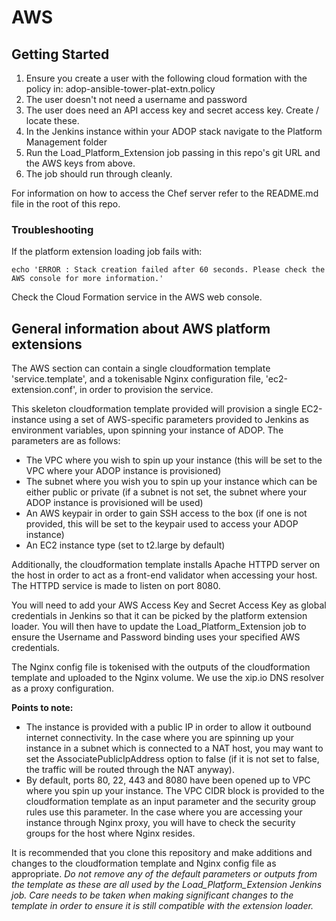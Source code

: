 # AWS


## Getting Started

1. Ensure you create a user with the following cloud formation with the policy in: adop-ansible-tower-plat-extn.policy
2. The user doesn't not need a username and password
3. The user does need an API access key and secret access key.  Create / locate these.
4. In the Jenkins instance within your ADOP stack navigate to the Platform Management folder
5. Run the Load\_Platform\_Extension job passing in this repo's git URL and the AWS keys from above.
6. The job should run through cleanly.

For information on how to access the Chef server refer to the README.md file in the root of this repo.

### Troubleshooting
If the platform extension loading job fails with:
```
echo 'ERROR : Stack creation failed after 60 seconds. Please check the AWS console for more information.'
```
Check the Cloud Formation service in the AWS web console.  


## General information about AWS platform extensions
The AWS section can contain a single cloudformation template 'service.template', and a tokenisable Nginx configuration file, 'ec2-extension.conf', in order to provision the service.

This skeleton cloudformation template provided will provision a single EC2-instance using a set of AWS-specific parameters provided to Jenkins as environment variables, upon spinning your instance of ADOP. The parameters are as follows:

 * The VPC where you wish to spin up your instance (this will be set to the VPC where your ADOP instance is provisioned)
 * The subnet where you wish you to spin up your instance which can be either public or private (if a subnet is not set, the subnet where your ADOP instance is provisioned will be used)
 * An AWS keypair in order to gain SSH access to the box (if one is not provided, this will be set to the keypair used to access your ADOP instance)
 * An EC2 instance type (set to t2.large by default)

Additionally, the cloudformation template installs Apache HTTPD server on the host in order to act as a front-end validator when accessing your host. The HTTPD service is made to listen on port 8080.

You will need to add your AWS Access Key and Secret Access Key as global credentials in Jenkins so that it can be picked by the platform extension loader. You will then have to update the Load\_Platform\_Extension job to ensure the Username and Password binding uses your specified AWS credentials.

The Nginx config file is tokenised with the outputs of the cloudformation template and uploaded to the Nginx volume. We use the xip.io DNS resolver as a proxy configuration.

**Points to note:**

 * The instance is provided with a public IP in order to allow it outbound internet connectivity. In the case where you are spinning up your instance in a subnet which is connected to a NAT host, you may want to set the AssociatePublicIpAddress option to false (if it is not set to false, the traffic will be routed through the NAT anyway).
 * By default, ports 80, 22, 443 and 8080 have been opened up to VPC where you spin up your instance. The VPC CIDR block is provided to the cloudformation template as an input parameter and the security group rules use this parameter. In the case where you are accessing your instance through Nginx proxy, you will have to check the security groups for the host where Nginx resides.
 
It is recommended that you clone this repository and make additions and changes to the cloudformation template and Nginx config file as appropriate. *Do not remove any of the default parameters or outputs from the template as these are all used by the Load\_Platform\_Extension Jenkins job. Care needs to be taken when making significant changes to the template in order to ensure it is still compatible with the extension loader.*
